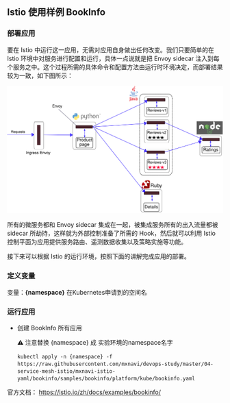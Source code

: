 ## Istio 使用样例 BookInfo

### 部署应用

要在 Istio 中运行这一应用，无需对应用自身做出任何改变。我们只要简单的在 Istio 环境中对服务进行配置和运行，具体一点说就是把 Envoy sidecar 注入到每个服务之中。这个过程所需的具体命令和配置方法由运行时环境决定，而部署结果较为一致，如下图所示：

![bookinfo](images/bookinfo-withistio.svg)

所有的微服务都和 Envoy sidecar 集成在一起，被集成服务所有的出入流量都被 sidecar 所劫持，这样就为外部控制准备了所需的 Hook，然后就可以利用 Istio 控制平面为应用提供服务路由、遥测数据收集以及策略实施等功能。

接下来可以根据 Istio 的运行环境，按照下面的讲解完成应用的部署。

### 定义变量

变量：**{namespace}** 在Kubernetes申请到的空间名

### 运行应用

* 创建 BookInfo 所有应用

  ⚠️ 注意替换 {namespace} 成 实验环境的namespace名字
  
  ```kubectl apply -n {namespace} -f https://raw.githubusercontent.com/mxnavi/devops-study/master/04-service-mesh-istio/mxnavi-istio-yaml/bookinfo/samples/bookinfo/platform/kube/bookinfo.yaml ```



官方文档：
https://istio.io/zh/docs/examples/bookinfo/